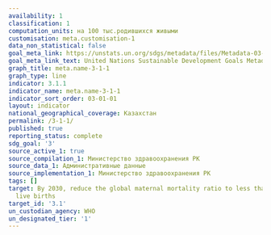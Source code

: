 ```yaml
---
availability: 1
classification: 1
computation_units: на 100 тыс.родившихся живыми
customisation: meta.customisation-1
data_non_statistical: false
goal_meta_link: https://unstats.un.org/sdgs/metadata/files/Metadata-03-01-01.pdf
goal_meta_link_text: United Nations Sustainable Development Goals Metadata (pdf 865kB)
graph_title: meta.name-3-1-1
graph_type: line
indicator: 3.1.1
indicator_name: meta.name-3-1-1
indicator_sort_order: 03-01-01
layout: indicator
national_geographical_coverage: Казахстан
permalink: /3-1-1/
published: true
reporting_status: complete
sdg_goal: '3'
source_active_1: true
source_compilation_1: Министерство здравоохранения РК
source_data_1: Административные данные
source_implementation_1: Министерство здравоохранения РК
tags: []
target: By 2030, reduce the global maternal mortality ratio to less than 70 per 100,000
  live births
target_id: '3.1'
un_custodian_agency: WHO
un_designated_tier: '1'
---
```

